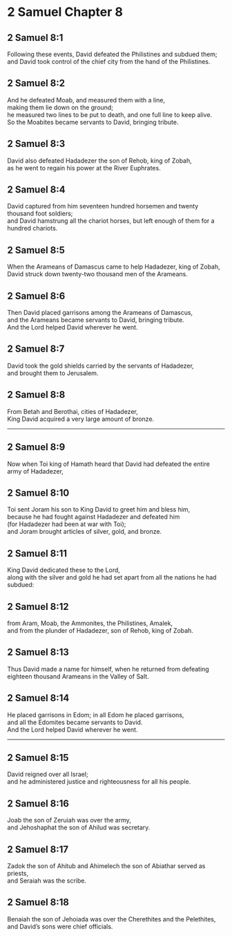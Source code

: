 # 2 Samuel Chapter 8

## 2 Samuel 8:1

Following these events, David defeated the Philistines and subdued them;  
and David took control of the chief city from the hand of the Philistines.

## 2 Samuel 8:2

And he defeated Moab, and measured them with a line,  
making them lie down on the ground;  
he measured two lines to be put to death, and one full line to keep alive.  
So the Moabites became servants to David, bringing tribute.

## 2 Samuel 8:3

David also defeated Hadadezer the son of Rehob, king of Zobah,  
as he went to regain his power at the River Euphrates.

## 2 Samuel 8:4

David captured from him seventeen hundred horsemen and twenty thousand foot soldiers;  
and David hamstrung all the chariot horses, but left enough of them for a hundred chariots.

## 2 Samuel 8:5

When the Arameans of Damascus came to help Hadadezer, king of Zobah,  
David struck down twenty-two thousand men of the Arameans.

## 2 Samuel 8:6

Then David placed garrisons among the Arameans of Damascus,  
and the Arameans became servants to David, bringing tribute.  
And the Lord helped David wherever he went.

## 2 Samuel 8:7

David took the gold shields carried by the servants of Hadadezer,  
and brought them to Jerusalem.

## 2 Samuel 8:8

From Betah and Berothai, cities of Hadadezer,  
King David acquired a very large amount of bronze.

---

## 2 Samuel 8:9

Now when Toi king of Hamath heard that David had defeated the entire army of Hadadezer,

## 2 Samuel 8:10

Toi sent Joram his son to King David to greet him and bless him,  
because he had fought against Hadadezer and defeated him  
(for Hadadezer had been at war with Toi);  
and Joram brought articles of silver, gold, and bronze.

## 2 Samuel 8:11

King David dedicated these to the Lord,  
along with the silver and gold he had set apart from all the nations he had subdued:

## 2 Samuel 8:12

from Aram, Moab, the Ammonites, the Philistines, Amalek,  
and from the plunder of Hadadezer, son of Rehob, king of Zobah.

## 2 Samuel 8:13

Thus David made a name for himself, when he returned from defeating eighteen thousand Arameans in the Valley of Salt.

## 2 Samuel 8:14

He placed garrisons in Edom; in all Edom he placed garrisons,  
and all the Edomites became servants to David.  
And the Lord helped David wherever he went.

---

## 2 Samuel 8:15

David reigned over all Israel;  
and he administered justice and righteousness for all his people.

## 2 Samuel 8:16

Joab the son of Zeruiah was over the army,  
and Jehoshaphat the son of Ahilud was secretary.

## 2 Samuel 8:17

Zadok the son of Ahitub and Ahimelech the son of Abiathar served as priests,  
and Seraiah was the scribe.

## 2 Samuel 8:18

Benaiah the son of Jehoiada was over the Cherethites and the Pelethites,  
and David’s sons were chief officials.
